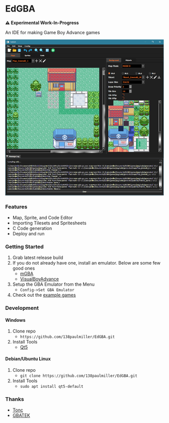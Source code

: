 # EdGBA

**&#x26a0;&#xfe0f; Experimental Work-In-Progress**

An IDE for making Game Boy Advance games  

<img src="share/edgba_mapeditor.png" width = 640>

### Features
- Map, Sprite, and Code Editor
- Importing Tilesets and Spritesheets
- C Code generation
- Deploy and run 

### Getting Started
1. Grab latest release build
2. If you do not already have one, install an emulator. Below are some few good ones
    - [mGBA](https://mgba.io)
    - [VisualBoyAdvance](https://visualboyadvance.org/)
3. Setup the GBA Emulator from the Menu 
    - `Config->Set GBA Emulator` 
4. Check out the [example games](games/)   

### Development
#### Windows
1. Clone repo 
    - `https://github.com/138paulmiller/EdGBA.git`
2. Install Tools 
    - [Qt5](https://download.qt.io/official_releases/qtcreator/5.0/5.0.3/)

#### Debian/Ubuntu Linux
1. Clone repo
    - `git clone https://github.com/138paulmiller/EdGBA.git`
2. Install Tools 
    - `sudo apt install qt5-default`

### Thanks
- [Tonc](https://www.coranac.com/tonc/text/toc.htm)
- [GBATEK](https://problemkaputt.de/gbatek.htm) 
